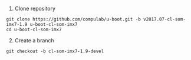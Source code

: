 1. Clone repository
```
git clone https://github.com/compulab/u-boot.git -b v2017.07-cl-som-imx7-1.9 u-boot-cl-som-imx7
cd u-boot-cl-som-imx7
```
2. Create a branch
```
git checkout -b cl-som-imx7-1.9-devel
```
